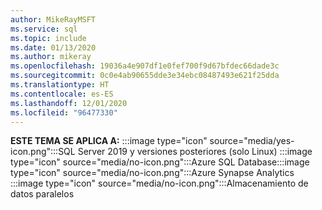 ```yaml
---
author: MikeRayMSFT
ms.service: sql
ms.topic: include
ms.date: 01/13/2020
ms.author: mikeray
ms.openlocfilehash: 19036a4e907df1e0fef700f9d67bfdec66dade3c
ms.sourcegitcommit: 0c0e4ab90655dde3e34ebc08487493e621f25dda
ms.translationtype: HT
ms.contentlocale: es-ES
ms.lasthandoff: 12/01/2020
ms.locfileid: "96477330"
---
```

<Token>**ESTE TEMA SE APLICA A:** :::image type="icon" source="media/yes-icon.png":::SQL Server 2019 y versiones posteriores (solo Linux) :::image type="icon" source="media/no-icon.png":::Azure SQL Database:::image type="icon" source="media/no-icon.png":::Azure Synapse Analytics :::image type="icon" source="media/no-icon.png":::Almacenamiento de datos paralelos</Token>
